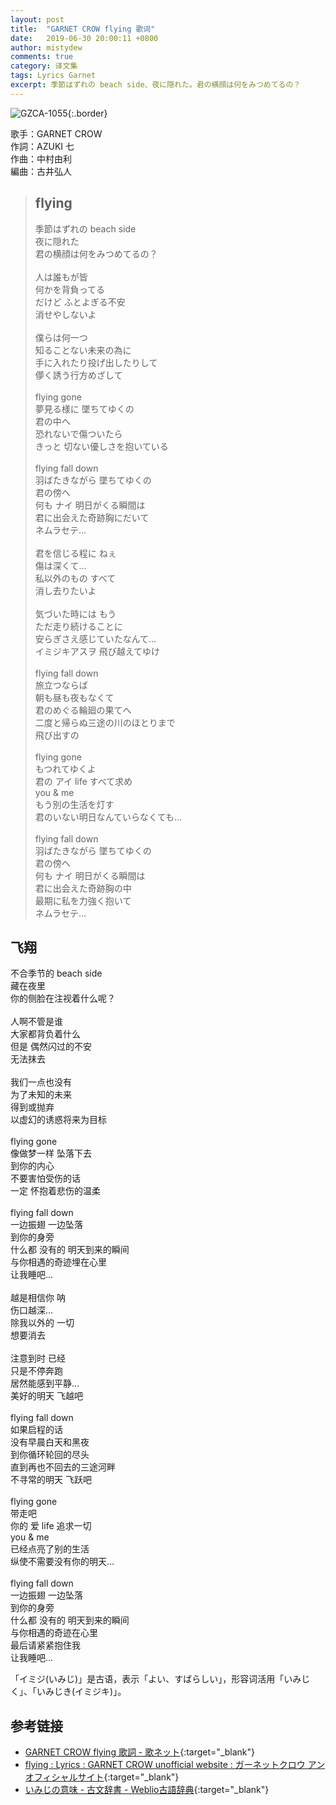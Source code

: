 ```yaml
---
layout: post
title:  "GARNET CROW flying 歌词"
date:   2019-06-30 20:00:11 +0800
author: mistydew
comments: true
category: 译文集
tags: Lyrics Garnet
excerpt: 季節はずれの beach side、夜に隠れた。君の横顔は何をみつめてるの？
---
```

![GZCA-1055](https://ganekuro.github.io/images/discography/single/GZCA-1055.jpg){:.border}

歌手：GARNET CROW<br>
作詞：AZUKI 七<br>
作曲：中村由利<br>
編曲：古井弘人

<blockquote class="original">
  <h2>flying</h2>
  <p>
    季節はずれの beach side<br>
    夜に隠れた<br>
    君の横顔は何をみつめてるの？<br>
    <br>
    人は誰もが皆<br>
    何かを背負ってる<br>
    だけど ふとよぎる不安<br>
    消せやしないよ<br>
    <br>
    僕らは何一つ<br>
    知ることない未来の為に<br>
    手に入れたり投げ出したりして<br>
    儚く誘う行方めざして<br>
    <br>
    flying gone<br>
    夢見る様に 墜ちてゆくの<br>
    君の中へ<br>
    恐れないで傷ついたら<br>
    きっと 切ない優しさを抱いている<br>
    <br>
    flying fall down<br>
    羽ばたきながら 墜ちてゆくの<br>
    君の傍へ<br>
    何も ナイ 明日がくる瞬間は<br>
    君に出会えた奇跡胸にだいて<br>
    ネムラセテ…<br>
    <br>
    君を信じる程に ねぇ<br>
    傷は深くて…<br>
    私以外のもの すべて<br>
    消し去りたいよ<br>
    <br>
    気づいた時には もう<br>
    ただ走り続けることに<br>
    安らぎさえ感じていたなんて…<br>
    イミジキアスヲ 飛び越えてゆけ<br>
    <br>
    flying fall down<br>
    旅立つならば<br>
    朝も昼も夜もなくて<br>
    君のめぐる輪廻の果てへ<br>
    二度と帰らぬ三途の川のほとりまで<br>
    飛び出すの<br>
    <br>
    flying gone<br>
    もつれてゆくよ<br>
    君の アイ life すべて求め<br>
    you & me<br>
    もう別の生活を灯す<br>
    君のいない明日なんていらなくても…<br>
    <br>
    flying fall down<br>
    羽ばたきながら 墜ちてゆくの<br>
    君の傍へ<br>
    何も ナイ 明日がくる瞬間は<br>
    君に出会えた奇跡胸の中<br>
    最期に私を力強く抱いて<br>
    ネムラセテ…
  </p>
</blockquote>

<div class="translation">
  <h2>飞翔</h2>
  <p>
    不合季节的 beach side<br>
    藏在夜里<br>
    你的侧脸在注视着什么呢？<br>
    <br>
    人啊不管是谁<br>
    大家都背负着什么<br>
    但是 偶然闪过的不安<br>
    无法抹去<br>
    <br>
    我们一点也没有<br>
    为了未知的未来<br>
    得到或抛弃<br>
    以虚幻的诱惑将来为目标<br>
    <br>
    flying gone<br>
    像做梦一样 坠落下去<br>
    到你的内心<br>
    不要害怕受伤的话<br>
    一定 怀抱着悲伤的温柔<br>
    <br>
    flying fall down<br>
    一边振翅 一边坠落<br>
    到你的身旁<br>
    什么都 没有的 明天到来的瞬间<br>
    与你相遇的奇迹埋在心里<br>
    让我睡吧…<br>
    <br>
    越是相信你 呐<br>
    伤口越深…<br>
    除我以外的 一切<br>
    想要消去<br>
    <br>
    注意到时 已经<br>
    只是不停奔跑<br>
    居然能感到平静…<br>
    美好的明天 飞越吧<br>
    <br>
    flying fall down<br>
    如果启程的话<br>
    没有早晨白天和黑夜<br>
    到你循环轮回的尽头<br>
    直到再也不回去的三途河畔<br>
    不寻常的明天 飞跃吧<br>
    <br>
    flying gone<br>
    带走吧<br>
    你的 爱 life 追求一切<br>
    you & me<br>
    已经点亮了别的生活<br>
    纵使不需要没有你的明天…<br>
    <br>
    flying fall down<br>
    一边振翅 一边坠落<br>
    到你的身旁<br>
    什么都 没有的 明天到来的瞬间<br>
    与你相遇的奇迹在心里<br>
    最后请紧紧抱住我<br>
    让我睡吧…
  </p>
</div>

「イミジ(いみじ)」是古语，表示「よい、すばらしい」，形容词活用「いみじく」、「いみじき(イミジキ)」。

## 参考链接

* [GARNET CROW flying 歌詞 - 歌ネット](https://www.uta-net.com/song/18219/){:target="_blank"}
* [flying : Lyrics : GARNET CROW unofficial website : ガーネットクロウ アンオフィシャルサイト](https://ganekuro.github.io/lyrics/original/flying.html){:target="_blank"}
* [いみじの意味 - 古文辞書 - Weblio古語辞典](https://kobun.weblio.jp/content/いみじ){:target="_blank"}
